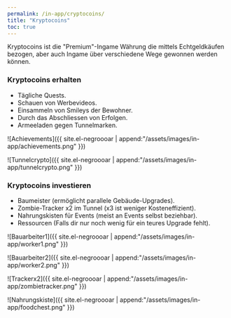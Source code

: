 ```yaml
---
permalink: /in-app/cryptocoins/
title: "Kryptocoins"
toc: true
---
```


Kryptocoins ist die "Premium"-Ingame Währung die mittels Echtgeldkäufen bezogen, aber auch Ingame über verschiedene Wege gewonnen werden können.

### Kryptocoins erhalten

- Tägliche Quests.
- Schauen von Werbevideos.
- Einsammeln von Smileys der Bewohner.
- Durch das Abschliessen von Erfolgen.
- Armeeladen gegen Tunnelmarken.

![Achievements]({{ site.el-negroooar | append:"/assets/images/in-app/achievements.png" }})  

![Tunnelcrypto]({{ site.el-negroooar | append:"/assets/images/in-app/tunnelcrypto.png" }})  


### Kryptocoins investieren

- Baumeister (ermöglicht parallele Gebäude-Upgrades).
- Zombie-Tracker x2 im Tunnel (x3 ist weniger Kosteneffizient).
- Nahrungskisten für Events (meist an Events selbst beziehbar).
- Ressourcen (Falls dir nur noch wenig für ein teures Upgrade fehlt).


![Bauarbeiter1]({{ site.el-negroooar | append:"/assets/images/in-app/worker1.png" }}) 
 
![Bauarbeiter2]({{ site.el-negroooar | append:"/assets/images/in-app/worker2.png" }})  

![Trackerx2]({{ site.el-negroooar | append:"/assets/images/in-app/zombietracker.png" }})  

![Nahrungskiste]({{ site.el-negroooar | append:"/assets/images/in-app/foodchest.png" }})  